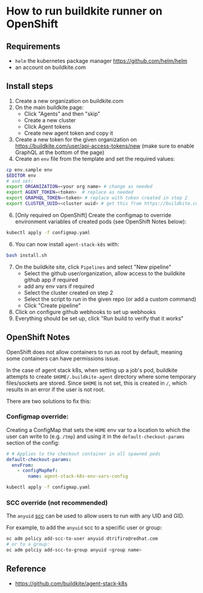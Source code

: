 # How to run buildkite runner on OpenShift

## Requirements

- `helm` the kubernetes package manager https://github.com/helm/helm
- an account on buildkite.com

## Install steps

1. Create a new organization on buildkite.com
2. On the main buildkite page:
   - Click "Agents" and then "skip"
   - Create a new cluster
   - Click Agent tokens
   - Create new agent token and copy it
3. Create a new token for the given organization on https://buildkite.com/user/api-access-tokens/new (make sure to enable GraphQL at the bottom of the page)
4. Create an `env` file from the template and set the required values:

```bash
cp env.sample env
$EDITOR env
# and set:
export ORGANIZATION=<your org name> # change as needed
export AGENT_TOKEN=<token>  # replace as needed
export GRAPHQL_TOKEN=<token> # replace with token created in step 2
export CLUSTER_UUID=<cluster uuid> # get this from https://buildkite.com/organizations/<YOUR_USERNAME>/clusters/
```

6. [Only required on OpenShift] Create the configmap to override environment variables of created pods (see OpenShift Notes below):

```bash
kubectl apply -f configmap.yaml
```

6. You can now install `agent-stack-k8s` with:

```bash
bash install.sh
```

7. On the buildkite site, click `Pipelines` and select "New pipeline"
   - Select the github user/organization, allow access to the buildkite github app if required
   - add any env vars if required
   - Select the cluster created on step 2
   - Select the script to run in the given repo (or add a custom command)
   - Click "Create pipeline"
8. Click on configure github webhooks to set up webhooks
9. Everything should be set up, click "Run build to verify that it works"

## OpenShift Notes

OpenShift does not allow containers to run as root by default, meaning some containers can have permissions issue.

In the case of agent stack k8s, when setting up a job's pod, buildkite attempts to create `$HOME/.buildkite-agent` directory where some temporary files/sockets are stored. Since `$HOME` is not set, this is created in `/`, which results in an error if the user is not root.

There are two solutions to fix this:

### Configmap override:

Creating a ConfigMap that sets the `HOME` env var to a location to which the user can write to (e.g. `/tmp`) and using it in the `default-checkout-params` section of the config:

```yaml
# # Applies to the checkout container in all spawned pods
default-checkout-params:
  envFrom:
    - configMapRef:
        name: agent-stack-k8s-env-vars-config
```

```bash
kubectl apply -f configmap.yaml
```

### SCC override (not recommended)

The `anyuid` [scc](https://docs.openshift.com/container-platform/latest/authentication/managing-security-context-constraints.html) can be used to allow users to run with any UID and GID.

For example, to add the `anyuid` scc to a specific user or group:

```bash
oc adm policy add-scc-to-user anyuid dtrifiro@redhat.com
# or to a group:
oc adm polciy add-scc-to-group anyuid <group name>
```

## Reference

- https://github.com/buildkite/agent-stack-k8s
